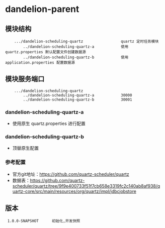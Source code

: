 # dandelion-parent

## 模块结构

```
    .../dandelion-scheduling-quartz                 quartz 定时任务模块
        ../dandelion-scheduling-quartz-a            使用 quartz.properties 默认配置文件创建数据源
        ../dandelion-scheduling-quartz-b            使用 application.properties 配置数据源
```

## 模块服务端口

```
    .../dandelion-scheduling-quartz                     
        ../dandelion-scheduling-quartz-a            30000
        ../dandelion-scheduling-quartz-b            30001
```

### dandelion-scheduling-quartz-a

* 使用原生 quartz.properties 进行配置

### dandelion-scheduling-quartz-b

* 顶替原生配置

### 参考配置

* 官方git地址：https://github.com/quartz-scheduler/quartz
* 数据表：https://github.com/quartz-scheduler/quartz/tree/9f9e400733f51f7cb658e3319fc2c140ab8af938/quartz-core/src/main/resources/org/quartz/impl/jdbcjobstore

## 版本

```
 1.0.0-SNAPSHOT      初始化,开发快照
```
